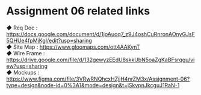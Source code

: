 # Assignment 06 related links
*◆* Req Doc : https://docs.google.com/document/d/1joAuoq7_z9J4oshCuRnronAOnyGJsF5QHUe4fpMjKgI/edit?usp=sharing<br>
*◆* Site Map : https://www.gloomaps.com/ott4AAKynT<br>
*◆* Wire Frame : https://drive.google.com/file/d/132gewyzEEdU8skkUbN5oaZgKaBFsrqgu/view?usp=sharing<br>
*◆* Mockups : https://www.figma.com/file/3VRwRNQhcxHZjjH4nrZM3x/Assignment-06?type=design&node-id=0%3A1&mode=design&t=jSkvpnJkcguJ1RaN-1
